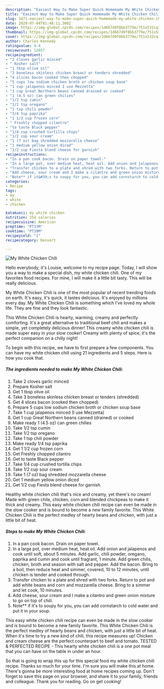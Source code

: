 ```yaml
---
description: "Easiest Way to Make Super Quick Homemade My White Chicken Chili"
title: "Easiest Way to Make Super Quick Homemade My White Chicken Chili"
slug: 1871-easiest-way-to-make-super-quick-homemade-my-white-chicken-chili
date: 2020-07-04T01:48:11.300Z
image: https://img-global.cpcdn.com/recipes/1d667d9f8bb3779e/751x532cq70/my-white-chicken-chili-recipe-main-photo.jpg
thumbnail: https://img-global.cpcdn.com/recipes/1d667d9f8bb3779e/751x532cq70/my-white-chicken-chili-recipe-main-photo.jpg
cover: https://img-global.cpcdn.com/recipes/1d667d9f8bb3779e/751x532cq70/my-white-chicken-chili-recipe-main-photo.jpg
author: Charles Kennedy
ratingvalue: 4.4
reviewcount: 12657
recipeingredient:
- "2 cloves garlic minced"
- " Kosher salt"
- "1 tbsp olive oil"
- "3 boneless skinless chicken breast or tenders shredded"
- "4 slices bacon cooked then chopped"
- "5 cups low sodium chicken broth or chicken soup base"
- "1 cup jalapenos minced I use Mezzetta"
- "1 cup Great Northern beans canned drained or cooked"
- "1 (4.5 oz) can green chilies"
- "1/2 tsp cumin"
- "1/2 tsp oregano"
- "1 tsp chili powder"
- "1/4 tsp paprika"
- "1 1/2 cup frozen corn"
- " Freshly chopped cilantro"
- "to taste Black pepper"
- "1/4 cup crushed tortilla chips"
- "1/2 cup sour cream"
- "1 (7 oz) bag shredded mozzarella cheese"
- "1 medium yellow onion diced"
- "1/2 cup Fiesta blend cheese for garnish"
recipeinstructions:
- "In a pan cook bacon. Drain on paper towel."
- "In a large pot, over medium heat, heat oil. Add onion and jalapenos and cook until soft, about 5 minutes. Add garlic, chili powder, oregano, paprika and cumin and cook until fragrant, 1 minute. Add green chilis, chicken, broth and season with salt and pepper. Add the bacon. Bring to a boil, then reduce heat and simmer, covered, 10 to 12 minutes, until chicken is tender and cooked through."
- "Transfer chicken to a plate and shred with two forks. Return to pot and add white beans and corn and mozzarella cheese. Bring to a simmer and let cook, 10 minutes."
- "Add cheese, sour cream and I make a cilantro and green onion mixture to go on top of chili."
- "Note** if it&#39;s to soupy for you, you can add cornstarch to cold water and put it in your soup."
categories:
- Recipe
tags:
- my
- white
- chicken

katakunci: my white chicken 
nutrition: 254 calories
recipecuisine: American
preptime: "PT33M"
cooktime: "PT39M"
recipeyield: "1"
recipecategory: Dessert

---
```



![My White Chicken Chili](https://img-global.cpcdn.com/recipes/1d667d9f8bb3779e/751x532cq70/my-white-chicken-chili-recipe-main-photo.jpg)

Hello everybody, it's Louise, welcome to my recipe page. Today, I will show you a way to make a special dish, my white chicken chili. One of my favorites food recipes. For mine, I will make it a little bit tasty. This will be really delicious.

My White Chicken Chili is one of the most popular of recent trending foods on earth. It's easy, it's quick, it tastes delicious. It's enjoyed by millions every day. My White Chicken Chili is something which I've loved my whole life. They are fine and they look fantastic.

This White Chicken Chili is hearty, warming, creamy and perfectly comforting. It&#39;s a great alternative to traditional beef chili and makes a simple, yet completely delicious dinner! This creamy white chicken chili is made super easy in your slow cooker! Creamy with plenty of spice, it&#39;s the perfect companion on a chilly night!


To begin with this recipe, we have to first prepare a few components. You can have my white chicken chili using 21 ingredients and 5 steps. Here is how you cook that.

<!--inarticleads1-->

##### The ingredients needed to make My White Chicken Chili:

1. Take 2 cloves garlic minced
1. Prepare  Kosher salt
1. Get 1 tbsp olive oil
1. Take 3 boneless skinless chicken breast or tenders (shredded)
1. Get 4 slices bacon (cooked then chopped)
1. Prepare 5 cups low sodium chicken broth or chicken soup base
1. Take 1 cup jalapenos minced (I use Mezzetta)
1. Get 1 cup Great Northern beans canned (drained) or cooked
1. Make ready 1 (4.5 oz) can green chilies
1. Take 1/2 tsp cumin
1. Take 1/2 tsp oregano
1. Take 1 tsp chili powder
1. Make ready 1/4 tsp paprika
1. Get 1 1/2 cup frozen corn
1. Get  Freshly chopped cilantro
1. Get to taste Black pepper
1. Take 1/4 cup crushed tortilla chips
1. Take 1/2 cup sour cream
1. Take 1 (7 oz) bag shredded mozzarella cheese
1. Get 1 medium yellow onion diced
1. Get 1/2 cup Fiesta blend cheese for garnish


Healthy white chicken chili that&#39;s nice and creamy, yet there&#39;s no cream! Made with green chile, chicken, corn and blended chickpeas to make it thick and creamy. This easy white chicken chili recipe can even be made in the slow cooker and is bound to become a new family favorite. This White Chicken Chili is the perfect medley of hearty beans and chicken, with just a little bit of heat. 

<!--inarticleads2-->

##### Steps to make My White Chicken Chili:

1. In a pan cook bacon. Drain on paper towel.
1. In a large pot, over medium heat, heat oil. Add onion and jalapenos and cook until soft, about 5 minutes. Add garlic, chili powder, oregano, paprika and cumin and cook until fragrant, 1 minute. Add green chilis, chicken, broth and season with salt and pepper. Add the bacon. Bring to a boil, then reduce heat and simmer, covered, 10 to 12 minutes, until chicken is tender and cooked through.
1. Transfer chicken to a plate and shred with two forks. Return to pot and add white beans and corn and mozzarella cheese. Bring to a simmer and let cook, 10 minutes.
1. Add cheese, sour cream and I make a cilantro and green onion mixture to go on top of chili.
1. Note** if it&#39;s to soupy for you, you can add cornstarch to cold water and put it in your soup.


This easy white chicken chili recipe can even be made in the slow cooker and is bound to become a new family favorite. This White Chicken Chili is the perfect medley of hearty beans and chicken, with just a little bit of heat. When it&#39;s time to try a new kind of chili, this recipe measures up! Chicken and cream cheese are the perfect counterpart to beef and tomato. TESTED &amp; PERFECTED RECIPE - This hearty white chicken chili is a one pot meal that you can have on the table in under an hour. 

So that is going to wrap this up for this special food my white chicken chili recipe. Thanks so much for your time. I'm sure you will make this at home. There's gonna be more interesting food at home recipes coming up. Don't forget to save this page on your browser, and share it to your family, friends and colleague. Thank you for reading. Go on get cooking!
